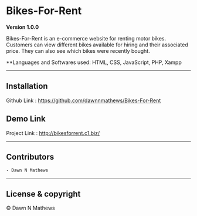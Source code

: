 # Bikes-For-Rent

**Version 1.0.0**

Bikes-For-Rent is an e-commerce website for renting motor bikes. Customers can view different bikes available for hiring and their associated price. They can also see which bikes were recently bought.

**Languages and Softwares used: HTML, CSS, JavaScript, PHP, Xampp

---

## Installation
Github Link : https://github.com/dawnnmathews/Bikes-For-Rent


## Demo Link
Project Link : http://bikesforrent.c1.biz/ 

---

## Contributors
	- Dawn N Mathews
	
---

## License & copyright

© Dawn N Mathews
